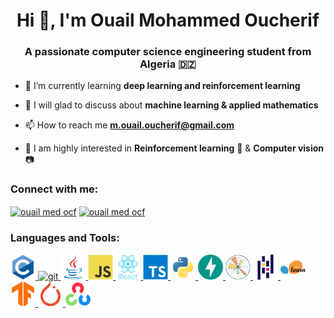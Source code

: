<h1 align="center">Hi 👋, I'm Ouail Mohammed Oucherif</h1>
<h3 align="center">A passionate computer science engineering student from Algeria 🇩🇿</h3>

- 🌱 I’m currently learning **deep learning and reinforcement learning**

- 💬 I will glad to discuss about **machine learning & applied mathematics**

- 📫 How to reach me **m.ouail.oucherif@gmail.com**

- 🧠 I am highly interested in **Reinforcement learning** 🤖 & **Computer vision** 📷

<h3 align="left">Connect with me:</h3>
<p align="left">
<a href="https://fb.com/ouail med ocf" target="blank"><img align="center" src="https://raw.githubusercontent.com/rahuldkjain/github-profile-readme-generator/master/src/images/icons/Social/facebook.svg" alt="ouail med ocf" height="30" width="40" /></a>
<a href=https://www.linkedin.com/in/ouail-mohammed-oucherif-733537289/" target="blank"><img align="center" src="https://raw.githubusercontent.com/rahuldkjain/github-profile-readme-generator/master/src/images/icons/Social/linkedin.svg" alt="ouail med ocf" height="30" width="40" /></a>
</p>

<h3 align="left">Languages and Tools:</h3>
<p align="left"> <a href="https://www.cprogramming.com/" target="_blank" rel="noreferrer"> <img src="https://raw.githubusercontent.com/devicons/devicon/master/icons/c/c-original.svg" alt="c" width="40" height="40"/> </a>  <a href="https://git-scm.com/" target="_blank" rel="noreferrer"> <img src="https://www.vectorlogo.zone/logos/git-scm/git-scm-icon.svg" alt="git" width="40" height="40"/> </a> <a href="https://www.java.com" target="_blank" rel="noreferrer"> <img src="https://raw.githubusercontent.com/devicons/devicon/master/icons/java/java-original.svg" alt="java" width="40" height="40"/> </a> <a href="https://developer.mozilla.org/en-US/docs/Web/JavaScript" target="_blank" rel="noreferrer"> <img src="https://raw.githubusercontent.com/devicons/devicon/master/icons/javascript/javascript-original.svg" alt="javascript" width="40" height="40"/> </a>   <a href="https://reactjs.org/" target="_blank" rel="noreferrer"> <img src="https://raw.githubusercontent.com/devicons/devicon/master/icons/react/react-original-wordmark.svg" alt="react" width="40" height="40"/> </a> <a href="https://www.typescriptlang.org/" target="_blank" rel="noreferrer"> <img src="https://raw.githubusercontent.com/devicons/devicon/master/icons/typescript/typescript-original.svg" alt="typescript" width="40" height="40"/>
</a>
  <a href="https://www.python.org" target="_blank" rel="noreferrer"> <img src="https://raw.githubusercontent.com/devicons/devicon/master/icons/python/python-original.svg" alt="python" width="40" height="40"/> </a>
<a href="https://fastapi.tiangolo.com/" target="_blank" rel="noreferrer"> <img src="https://github.com/devicons/devicon/blob/master/icons/fastapi/fastapi-original.svg" alt="typescript" width="40" height="40"/> </a>
<a href="https://matplotlib.org/" target="_blank" rel="noreferrer"> <img src="https://github.com/devicons/devicon/blob/master/icons/matplotlib/matplotlib-original.svg" alt="typescript" width="40" height="40"/> </a>
<a href="https://pandas.pydata.org/" target="_blank" rel="noreferrer"> <img src="https://github.com/devicons/devicon/blob/master/icons/pandas/pandas-original.svg" alt="pandas" width="40" height="40"/> </a>
<a href="https://scikit-learn.org/stable/" target="_blank" rel="noreferrer"> <img src="https://github.com/devicons/devicon/blob/master/icons/scikitlearn/scikitlearn-original.svg" alt="" width="40" height="40"/> </a>
<a href="https://www.tensorflow.org/" target="_blank" rel="noreferrer"> <img src="https://github.com/devicons/devicon/blob/master/icons/tensorflow/tensorflow-original.svg" alt="" width="40" height="40"/> </a>
<a href="https://pytorch.org/text/stable/index.html" target="_blank" rel="noreferrer"> <img src="https://github.com/devicons/devicon/blob/master/icons/pytorch/pytorch-original.svg" alt="" width="40" height="40"/> </a>
<a href="https://opencv.org/" target="_blank" rel="noreferrer"> <img src="https://github.com/devicons/devicon/blob/master/icons/opencv/opencv-original.svg" alt="" width="40" height="40"/> </a>


</p>
